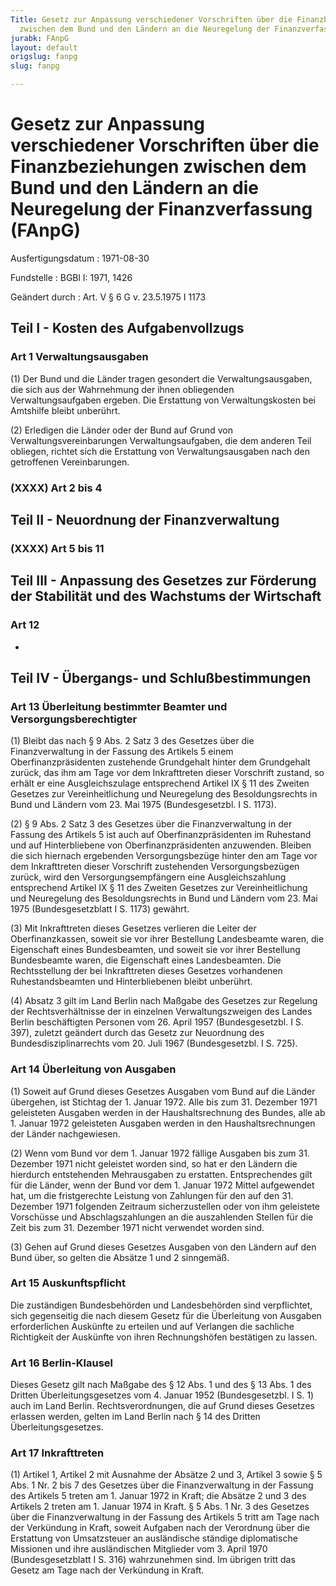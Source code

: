 ```yaml
---
Title: Gesetz zur Anpassung verschiedener Vorschriften über die Finanzbeziehungen
  zwischen dem Bund und den Ländern an die Neuregelung der Finanzverfassung
jurabk: FAnpG
layout: default
origslug: fanpg
slug: fanpg

---
```


# Gesetz zur Anpassung verschiedener Vorschriften über die Finanzbeziehungen zwischen dem Bund und den Ländern an die Neuregelung der Finanzverfassung (FAnpG)

Ausfertigungsdatum
:   1971-08-30

Fundstelle
:   BGBl I: 1971, 1426

Geändert durch
:   Art. V § 6 G v. 23.5.1975 I 1173


## Teil I - Kosten des Aufgabenvollzugs



### Art 1 Verwaltungsausgaben

(1) Der Bund und die Länder tragen gesondert die Verwaltungsausgaben,
die sich aus der Wahrnehmung der ihnen obliegenden Verwaltungsaufgaben
ergeben. Die Erstattung von Verwaltungskosten bei Amtshilfe bleibt
unberührt.

(2) Erledigen die Länder oder der Bund auf Grund von
Verwaltungsvereinbarungen Verwaltungsaufgaben, die dem anderen Teil
obliegen, richtet sich die Erstattung von Verwaltungsausgaben nach den
getroffenen Vereinbarungen.


### (XXXX) Art 2 bis 4



## Teil II - Neuordnung der Finanzverwaltung



### (XXXX) Art 5 bis 11



## Teil III - Anpassung des Gesetzes zur Förderung der Stabilität und des Wachstums der Wirtschaft



### Art 12

-


## Teil IV - Übergangs- und Schlußbestimmungen



### Art 13 Überleitung bestimmter Beamter und Versorgungsberechtigter

(1) Bleibt das nach § 9 Abs. 2 Satz 3 des Gesetzes über die
Finanzverwaltung in der Fassung des Artikels 5 einem
Oberfinanzpräsidenten zustehende Grundgehalt hinter dem Grundgehalt
zurück, das ihm am Tage vor dem Inkrafttreten dieser Vorschrift
zustand, so erhält er eine Ausgleichszulage entsprechend Artikel IX §
11 des Zweiten Gesetzes zur Vereinheitlichung und Neuregelung des
Besoldungsrechts in Bund und Ländern vom 23. Mai 1975 (Bundesgesetzbl.
I S. 1173).

(2) § 9 Abs. 2 Satz 3 des Gesetzes über die Finanzverwaltung in der
Fassung des Artikels 5 ist auch auf Oberfinanzpräsidenten im Ruhestand
und auf Hinterbliebene von Oberfinanzpräsidenten anzuwenden. Bleiben
die sich hiernach ergebenden Versorgungsbezüge hinter den am Tage vor
dem Inkrafttreten dieser Vorschrift zustehenden Versorgungsbezügen
zurück, wird den Versorgungsempfängern eine Ausgleichszahlung
entsprechend Artikel IX § 11 des Zweiten Gesetzes zur
Vereinheitlichung und Neuregelung des Besoldungsrechts in Bund und
Ländern vom 23. Mai 1975 (Bundesgesetzblatt I S. 1173) gewährt.

(3) Mit Inkrafttreten dieses Gesetzes verlieren die Leiter der
Oberfinanzkassen, soweit sie vor ihrer Bestellung Landesbeamte waren,
die Eigenschaft eines Bundesbeamten, und soweit sie vor ihrer
Bestellung Bundesbeamte waren, die Eigenschaft eines Landesbeamten.
Die Rechtsstellung der bei Inkrafttreten dieses Gesetzes vorhandenen
Ruhestandsbeamten und Hinterbliebenen bleibt unberührt.

(4) Absatz 3 gilt im Land Berlin nach Maßgabe des Gesetzes zur
Regelung der Rechtsverhältnisse der in einzelnen Verwaltungszweigen
des Landes Berlin beschäftigten Personen vom 26. April 1957
(Bundesgesetzbl. I S. 397), zuletzt geändert durch das Gesetz zur
Neuordnung des Bundesdisziplinarrechts vom 20. Juli 1967
(Bundesgesetzbl. I S. 725).


### Art 14 Überleitung von Ausgaben

(1) Soweit auf Grund dieses Gesetzes Ausgaben vom Bund auf die Länder
übergehen, ist Stichtag der 1. Januar 1972. Alle bis zum 31. Dezember
1971 geleisteten Ausgaben werden in der Haushaltsrechnung des Bundes,
alle ab 1. Januar 1972 geleisteten Ausgaben werden in den
Haushaltsrechnungen der Länder nachgewiesen.

(2) Wenn vom Bund vor dem 1. Januar 1972 fällige Ausgaben bis zum 31.
Dezember 1971 nicht geleistet worden sind, so hat er den Ländern die
hierdurch entstehenden Mehrausgaben zu erstatten. Entsprechendes gilt
für die Länder, wenn der Bund vor dem 1. Januar 1972 Mittel
aufgewendet hat, um die fristgerechte Leistung von Zahlungen für den
auf den 31. Dezember 1971 folgenden Zeitraum sicherzustellen oder von
ihm geleistete Vorschüsse und Abschlagszahlungen an die auszahlenden
Stellen für die Zeit bis zum 31. Dezember 1971 nicht verwendet worden
sind.

(3) Gehen auf Grund dieses Gesetzes Ausgaben von den Ländern auf den
Bund über, so gelten die Absätze 1 und 2 sinngemäß.


### Art 15 Auskunftspflicht

Die zuständigen Bundesbehörden und Landesbehörden sind verpflichtet,
sich gegenseitig die nach diesem Gesetz für die Überleitung von
Ausgaben erforderlichen Auskünfte zu erteilen und auf Verlangen die
sachliche Richtigkeit der Auskünfte von ihren Rechnungshöfen
bestätigen zu lassen.


### Art 16 Berlin-Klausel

Dieses Gesetz gilt nach Maßgabe des § 12 Abs. 1 und des § 13 Abs. 1
des Dritten Überleitungsgesetzes vom 4. Januar 1952 (Bundesgesetzbl. I
S. 1) auch im Land Berlin. Rechtsverordnungen, die auf Grund dieses
Gesetzes erlassen werden, gelten im Land Berlin nach § 14 des Dritten
Überleitungsgesetzes.


### Art 17 Inkrafttreten

(1) Artikel 1, Artikel 2 mit Ausnahme der Absätze 2 und 3, Artikel 3
sowie § 5 Abs. 1 Nr. 2 bis 7 des Gesetzes über die Finanzverwaltung in
der Fassung des Artikels 5 treten am 1. Januar 1972 in Kraft; die
Absätze 2 und 3 des Artikels 2 treten am 1. Januar 1974 in Kraft. § 5
Abs. 1 Nr. 3 des Gesetzes über die Finanzverwaltung in der Fassung des
Artikels 5 tritt am Tage nach der Verkündung in Kraft, soweit Aufgaben
nach der Verordnung über die Erstattung von Umsatzsteuer an
ausländische ständige diplomatische Missionen und ihre ausländischen
Mitglieder vom 3. April 1970 (Bundesgesetzblatt I S. 316) wahrzunehmen
sind. Im übrigen tritt das Gesetz am Tage nach der Verkündung in
Kraft.

